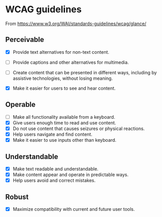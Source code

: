 # WCAG guidelines

From https://www.w3.org/WAI/standards-guidelines/wcag/glance/

## Perceivable

- [x] Provide text alternatives for non-text content.
- [ ] Provide captions and other alternatives for multimedia.
- [ ] Create content that can be presented in different ways, including by assistive technologies, without losing meaning.
- [x] Make it easier for users to see and hear content.

    
## Operable

- [ ] Make all functionality available from a keyboard.
- [x] Give users enough time to read and use content.
- [x] Do not use content that causes seizures or physical reactions.
- [x] Help users navigate and find content.
- [x] Make it easier to use inputs other than keyboard.

## Understandable

- [x] Make text readable and understandable.
- [x] Make content appear and operate in predictable ways.
- [x] Help users avoid and correct mistakes.

## Robust

- [x] Maximize compatibility with current and future user tools.

